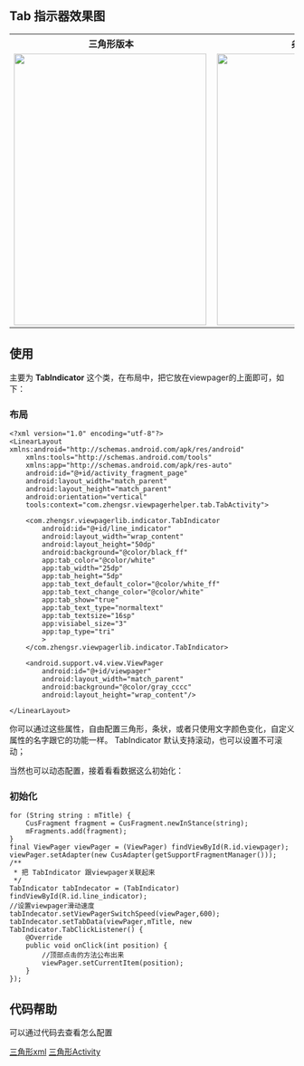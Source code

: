 ## Tab 指示器效果图

<table  align="center">
 <tr>
    <th>三角形版本</th>
    <th>条形状版本</th>
     <th>文字颜色渐变方式，加了滚动效果</th>
  </tr>
   <tr>
    <td><a href="url"><img src="https://github.com/LillteZheng/ViewPagerHelper/raw/master/gif/tri.gif" align="left" height="480" width="340"></a></td>
    <td><a href="url"><img src="https://github.com/LillteZheng/ViewPagerHelper/raw/master/gif/rect2.gif" align="left" height="480" width="340" ></a></td>
        <td><a href="url"><img src="https://github.com/LillteZheng/ViewPagerHelper/raw/master/gif/color.gif" align="left" height="480" width="340" ></a></td>
  </tr>

</table>

## 使用

主要为 **TabIndicator** 这个类，在布局中，把它放在viewpager的上面即可，如下：

### 布局
```
<?xml version="1.0" encoding="utf-8"?>
<LinearLayout xmlns:android="http://schemas.android.com/apk/res/android"
    xmlns:tools="http://schemas.android.com/tools"
    xmlns:app="http://schemas.android.com/apk/res-auto"
    android:id="@+id/activity_fragment_page"
    android:layout_width="match_parent"
    android:layout_height="match_parent"
    android:orientation="vertical"
    tools:context="com.zhengsr.viewpagerhelper.tab.TabActivity">

    <com.zhengsr.viewpagerlib.indicator.TabIndicator
        android:id="@+id/line_indicator"
        android:layout_width="wrap_content"
        android:layout_height="50dp"
        android:background="@color/black_ff"
        app:tab_color="@color/white"
        app:tab_width="25dp"
        app:tab_height="5dp"
        app:tab_text_default_color="@color/white_ff"
        app:tab_text_change_color="@color/white"
        app:tab_show="true"
        app:tab_text_type="normaltext"
        app:tab_textsize="16sp"
        app:visiabel_size="3"
        app:tap_type="tri"
        >
    </com.zhengsr.viewpagerlib.indicator.TabIndicator>

    <android.support.v4.view.ViewPager
        android:id="@+id/viewpager"
        android:layout_width="match_parent"
        android:background="@color/gray_cccc"
        android:layout_height="wrap_content"/>
    
</LinearLayout>
```
你可以通过这些属性，自由配置三角形，条状，或者只使用文字颜色变化，自定义属性的名字跟它的功能一样。
TabIndicator 默认支持滚动，也可以设置不可滚动；

当然也可以动态配置，接着看看数据这么初始化：
### 初始化
```
for (String string : mTitle) {
    CusFragment fragment = CusFragment.newInStance(string);
    mFragments.add(fragment);
}
final ViewPager viewPager = (ViewPager) findViewById(R.id.viewpager);
viewPager.setAdapter(new CusAdapter(getSupportFragmentManager()));
/**
 * 把 TabIndicator 跟viewpager关联起来
 */
TabIndicator tabIndecator = (TabIndicator) findViewById(R.id.line_indicator);
//设置viewpager滑动速度
tabIndecator.setViewPagerSwitchSpeed(viewPager,600);
tabIndecator.setTabData(viewPager,mTitle, new TabIndicator.TabClickListener() {
    @Override
    public void onClick(int position) {
        //顶部点击的方法公布出来
        viewPager.setCurrentItem(position);
    }
});
```



## 代码帮助
可以通过代码去查看怎么配置

[三角形xml](https://github.com/LillteZheng/ViewPagerHelper/blob/master/app/src/main/res/layout/activity_tritab_page.xml)
[三角形Activity](https://github.com/LillteZheng/ViewPagerHelper/blob/master/app/src/main/java/com/zhengsr/viewpagerhelper/activity/tab/TriTabActivity.java)
